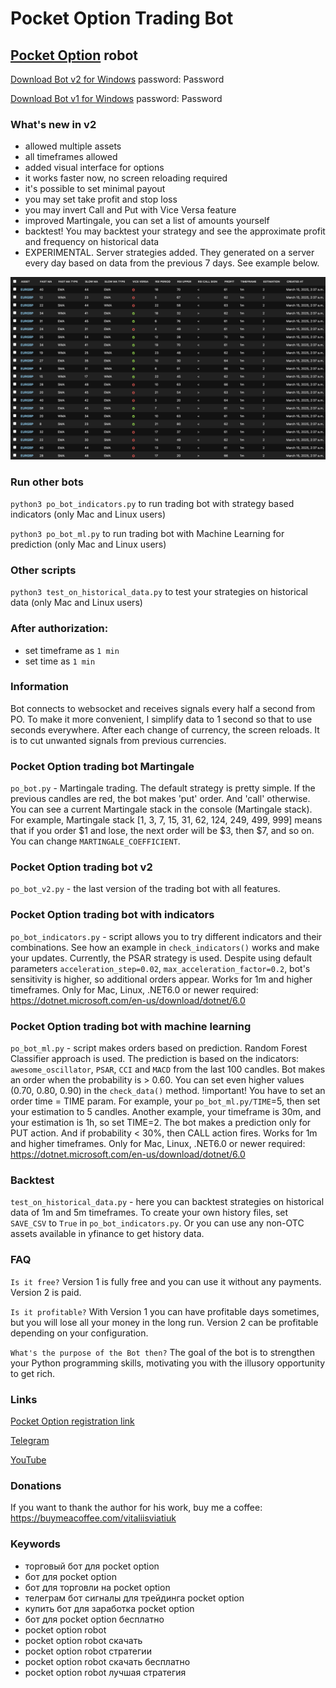 # Pocket Option Trading Bot
## [Pocket Option](https://pocket2.click/register?utm_campaign=806509&utm_source=affiliate&utm_medium=sr&a=ovlztqbPkiBiOt&ac=github) robot

[Download Bot v2 for Windows](https://drive.google.com/file/d/1NnOpoKeE08Q-oMSzpQ-VZ2h4i7ZtHAVB) password: Password

[Download Bot v1 for Windows](https://drive.google.com/file/d/1RiNGyNvrSooTqOWVv6vj9GKtWupOtfMs) password: Password

### What's new in v2
- allowed multiple assets
- all timeframes allowed
- added visual interface for options
- it works faster now, no screen reloading required
- it's possible to set minimal payout
- you may set take profit and stop loss
- you may invert Call and Put with Vice Versa feature
- improved Martingale, you can set a list of amounts yourself
- backtest! You may backtest your strategy and see the approximate profit and frequency on historical data
- EXPERIMENTAL. Server strategies added. They generated on a server every day based on data from the previous 7 days. See example below.

![Server Strategies Example](server_strategies.png)



### Run other bots
`python3 po_bot_indicators.py`
to run trading bot with strategy based indicators (only Mac and Linux users)

`python3 po_bot_ml.py`
to run trading bot with Machine Learning for prediction (only Mac and Linux users)

### Other scripts
`python3 test_on_historical_data.py`
to test your strategies on historical data (only Mac and Linux users)

### After authorization:
- set timeframe as `1 min`
- set time as `1 min`

### Information
Bot connects to websocket and receives signals every half a second from PO.
To make it more convenient, I simplify data to 1 second so that to use seconds
everywhere. After each change of currency, the screen reloads. It is to cut
unwanted signals from previous currencies.

### Pocket Option trading bot Martingale
`po_bot.py` - Martingale trading. The default strategy is pretty simple. If the previous candles are red, the bot makes 'put' order. And 'call' otherwise. You can see a current Martingale stack in the console (Martingale stack). For example, Martingale stack [1, 3, 7, 15, 31, 62, 124, 249, 499, 999] means that if you order $1 and lose, the next order will be $3, then $7, and so on. You can change `MARTINGALE_COEFFICIENT`.

### Pocket Option trading bot v2
`po_bot_v2.py` - the last version of the trading bot with all features.

### Pocket Option trading bot with indicators
`po_bot_indicators.py` - script allows you to try different indicators and their combinations. See how an example in `check_indicators()` works and make your updates. Currently, the PSAR strategy is used. Despite using default parameters `acceleration_step=0.02`, `max_acceleration_factor=0.2`, bot's sensitivity is higher, so additional orders appear. Works for 1m and higher timeframes. 
Only for Mac, Linux, .NET6.0 or newer required: https://dotnet.microsoft.com/en-us/download/dotnet/6.0

### Pocket Option trading bot with machine learning
`po_bot_ml.py` - script makes orders based on prediction. Random Forest Classifier approach is used. The prediction is based on the indicators: `awesome_oscillator`, `PSAR`, `CCI` and `MACD` from the last 100 candles. Bot makes an order when the probability is > 0.60. You can set even higher values (0.70, 0.80, 0.90) in the `check_data()` method. !important! You have to set an order time = TIME param. For example, your `po_bot_ml.py/TIME`=5, then set your estimation to 5 candles. Another example, your timeframe is 30m, and your estimation is 1h, so set TIME=2. The bot makes a prediction only for PUT action. And if probability < 30%, then CALL action fires. Works for 1m and higher timeframes. 
Only for Mac, Linux, .NET6.0 or newer required: https://dotnet.microsoft.com/en-us/download/dotnet/6.0

### Backtest
`test_on_historical_data.py` - here you can backtest strategies on historical data of 1m and 5m timeframes. To create your own history files, set `SAVE_CSV` to `True` in `po_bot_indicators.py`. Or you can use any non-OTC assets available in yfinance to get history data.

### FAQ
`Is it free?`
Version 1 is fully free and you can use it without any payments. Version 2 is paid.

`Is it profitable?`
With Version 1 you can have profitable days sometimes, but you will lose all your money in the long run. Version 2 can be profitable depending on your configuration.

`What's the purpose of the Bot then?`
The goal of the bot is to strengthen your Python programming skills, motivating you with the illusory opportunity to get rich.


### Links
[Pocket Option registration link](https://pocket2.click/register?utm_campaign=806509&utm_source=affiliate&utm_medium=sr&a=ovlztqbPkiBiOt&ac=github)

[Telegram](https://t.me/pocketoption_trading_bot)

[YouTube](https://www.youtube.com/channel/UCfVo7aRwQ0M0EV6LeC7R5Gw)

### Donations
If you want to thank the author for his work, buy me a coffee:
https://buymeacoffee.com/vitaliisviatiuk

### Keywords
- торговый бот для pocket option
- бот для pocket option
- бот для торговли на pocket option
- телеграм бот сигналы для трейдинга pocket option
- купить бот для заработка pocket option
- бот для pocket option бесплатно
- pocket option robot
- pocket option robot скачать
- pocket option robot стратегии
- pocket option robot скачать бесплатно
- pocket option robot лучшая стратегия